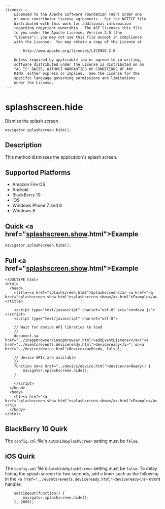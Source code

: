 ```yaml
---
license: >
    Licensed to the Apache Software Foundation (ASF) under one
    or more contributor license agreements.  See the NOTICE file
    distributed with this work for additional information
    regarding copyright ownership.  The ASF licenses this file
    to you under the Apache License, Version 2.0 (the
    "License"); you may not use this file except in compliance
    with the License.  You may obtain a copy of the License at

        http://www.apache.org/licenses/LICENSE-2.0

    Unless required by applicable law or agreed to in writing,
    software distributed under the License is distributed on an
    "AS IS" BASIS, WITHOUT WARRANTIES OR CONDITIONS OF ANY
    KIND, either express or implied.  See the License for the
    specific language governing permissions and limitations
    under the License.
---
```


# splashscreen.hide

Dismiss the splash screen.

    navigator.splashscreen.hide();

## Description

This method dismisses the application's splash screen.

## Supported Platforms

- Amazon Fire OS
- Android
- BlackBerry 10
- iOS
- Windows Phone 7 and 8
- Windows 8

## Quick <a href="<a href="splashscreen.show.html">splashscreen.show</a>.html">Example</a>

    navigator.splashscreen.hide();

## Full <a href="<a href="splashscreen.show.html">splashscreen.show</a>.html">Example</a>

    <!DOCTYPE html>
    <html>
      <head>
        <title><a href="splashscreen.html">Splashscreen</a> <a href="<a href="splashscreen.show.html">splashscreen.show</a>.html">Example</a></title>

        <script type="text/javascript" charset="utf-8" src="cordova.js"></script>
        <script type="text/javascript" charset="utf-8">

        // Wait for device API libraries to load
        //
        document.<a href="../inappbrowser/inappbrowser.html">addEventListener</a>("<a href="../events/events.deviceready.html">deviceready</a>", on<a href="../device/device.html">Device</a>Ready, false);

        // device APIs are available
        //
        function on<a href="../device/device.html">Device</a>Ready() {
            navigator.splashscreen.hide();
        }

        </script>
      </head>
      <body>
        <h1><a href="<a href="splashscreen.show.html">splashscreen.show</a>.html">Example</a></h1>
      </body>
    </html>

## BlackBerry 10 Quirk

The `config.xml` file's `AutoHideSplashScreen` setting must be
`false`. 

## iOS Quirk

The `config.xml` file's `AutoHideSplashScreen` setting must be
`false`. To delay hiding the splash screen for two seconds, add a
timer such as the following in the `<a href="../events/events.deviceready.html">deviceready</a>` event handler:

        setTimeout(function() {
            navigator.splashscreen.hide();
        }, 2000);
